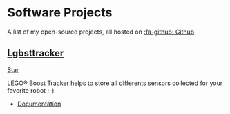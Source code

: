 # Software Projects

A list of my open-source projects, all hosted on
[:fa-github: Github](https://github.com/py4mac).

## <a href=https://github.com/py4mac/lbgsttracker target=_blank>Lgbsttracker</a>
<a class=github-button href=https://github.com/py4mac/lgbsttracker target=_blank data-show-count=true aria-label="Star Lgbsttracker on GitHub">Star</a>

LEGO® Boost Tracker helps to store all differents sensors collected for your favorite robot ;-)

- [Documentation](http://lgbsttracker.py4mac.com)
